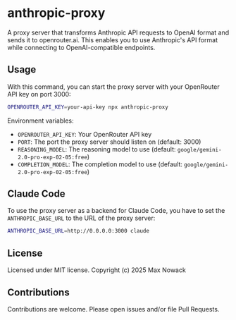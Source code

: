# anthropic-proxy

A proxy server that transforms Anthropic API requests to OpenAI format and sends it to openrouter.ai. This enables you to use Anthropic's API format while connecting to OpenAI-compatible endpoints.

## Usage

With this command, you can start the proxy server with your OpenRouter API key on port 3000:

```bash
OPENROUTER_API_KEY=your-api-key npx anthropic-proxy
```

Environment variables:

- `OPENROUTER_API_KEY`: Your OpenRouter API key
- `PORT`: The port the proxy server should listen on (default: 3000)
- `REASONING_MODEL`: The reasoning model to use (default: `google/gemini-2.0-pro-exp-02-05:free`)
- `COMPLETION_MODEL`: The completion model to use (default: `google/gemini-2.0-pro-exp-02-05:free`)


## Claude Code

To use the proxy server as a backend for Claude Code, you have to set the `ANTHROPIC_BASE_URL` to the URL of the proxy server:

```bash
ANTHROPIC_BASE_URL=http://0.0.0.0:3000 claude
```

## License
Licensed under MIT license. Copyright (c) 2025 Max Nowack

## Contributions
Contributions are welcome. Please open issues and/or file Pull Requests.
